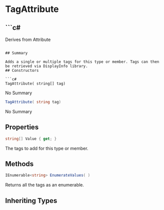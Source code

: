 # TagAttribute

## ```c#
Derives from Attribute
```

## Summary

Adds a single or multiple tags for this type or member. Tags can then be retrieved via DisplayInfo library.
## Constructors

```c#
TagAttribute( string[] tag) 
```
No Summary
```c#
TagAttribute( string tag) 
```
No Summary
## Properties

```c#
string[] Value { get; } 
```
The tags to add for this type or member.
## Methods

```c#
IEnumerable<string> EnumerateValues( ) 
```
Returns all the tags as an enumerable.
## Inheriting Types

